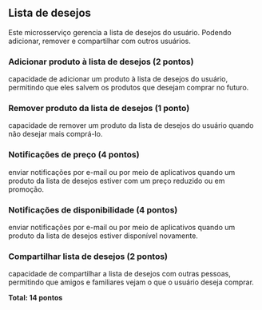

## Lista de desejos

Este microsserviço gerencia a lista de desejos do usuário. Podendo adicionar, remover e compartilhar com outros
usuários.

### Adicionar produto à lista de desejos (2 pontos)

capacidade de adicionar um produto à lista de desejos do usuário, permitindo que eles salvem os produtos que desejam
comprar no futuro.

### Remover produto da lista de desejos (1 ponto)

capacidade de remover um produto da lista de desejos do usuário quando não desejar mais comprá-lo.

### Notificações de preço (4 pontos)

enviar notificações por e-mail ou por meio de aplicativos quando um produto da lista de desejos estiver com um preço
reduzido ou em promoção.

### Notificações de disponibilidade (4 pontos)

enviar notificações por e-mail ou por meio de aplicativos quando um produto da lista de desejos estiver disponível
novamente.

### Compartilhar lista de desejos (2 pontos)

capacidade de compartilhar a lista de desejos com outras pessoas, permitindo que amigos e familiares vejam o que o
usuário deseja comprar.

**Total: 14 pontos**
